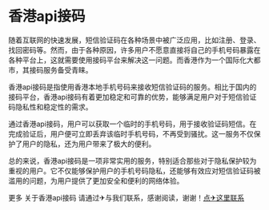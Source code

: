 # 香港api接码

随着互联网的快速发展，短信验证码在各种场景中被广泛应用，比如注册、登录、找回密码等。然而，由于各种原因，许多用户不愿意直接将自己的手机号码暴露在各种平台上，这就需要使用接码平台来解决这一问题。而香港作为一个国际化大都市，其接码服务备受青睐。

香港api接码是指使用香港本地手机号码来接收短信验证码的服务。相比于国内的接码平台，香港api接码有着更加稳定和可靠的优势，能够满足用户对于短信验证码隐私性和稳定性的需求。

通过香港api接码，用户可以获取一个临时的手机号码，用于接收验证码短信。在完成验证后，用户便可立即丢弃该临时手机号码，不再受到骚扰。这一服务不仅保护了用户的隐私，还为用户带来了极大的便利。

总的来说，香港api接码是一项非常实用的服务，特别适合那些对于隐私保护较为重视的用户。它不仅能够保护用户的手机号码隐私，还能够有效应对短信验证码被滥用的问题，为用户提供了更加安全和便利的网络体验。

更多 关于香港api接码 请通过✈与我们联系，感谢阅读，谢谢！[点✈这里联系](https://111.k02.cc)